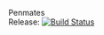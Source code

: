 Penmates  
Release: [![Build Status](https://travis-ci.org/jcallin/personal-site.svg?branch=master)](https://travis-ci.org/jcallin/personal-site)
